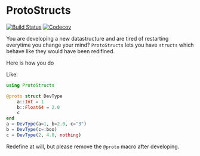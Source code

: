 # ProtoStructs

[![Build Status](https://travis-ci.com/beastyblacksmith/ProtoStructs.jl.svg?branch=master)](https://travis-ci.com/beastyblacksmith/ProtoStructs.jl)
[![Codecov](https://codecov.io/gh/beastyblacksmith/ProtoStructs.jl/branch/master/graph/badge.svg)](https://codecov.io/gh/beastyblacksmith/ProtoStructs.jl)

You are developing a new datastructure and are tired of restarting everytime you change your mind?
`ProtoStructs` lets you have `structs` which behave like they would have been redifined.

Here is how you do

Like:
```julia
using ProtoStructs

@proto struct DevType
    a::Int = 1
    b::Float64 = 2.0
    c
end
a = DevType(a=1, b=2.0, c="3")
b = DevType(c=:boo)
c = DevType(2, 4.0, nothing)
```

Redefine at will, but please remove the `@proto` macro after developing.
